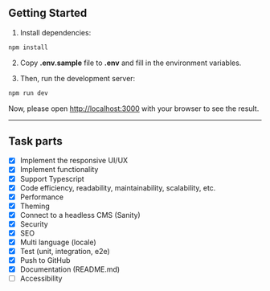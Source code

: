 ## Getting Started
1. Install dependencies:
```bash
npm install
```
2. Copy **.env.sample** file to **.env** and fill in the environment variables.

3. Then, run the development server:

```bash
npm run dev
```

Now, please open [http://localhost:3000](http://localhost:3000) with your browser to see the result.

---

## Task parts
* [x] Implement the responsive UI/UX
* [x] Implement functionality 
* [x] Support Typescript
* [x] Code efficiency, readability, maintainability, scalability, etc.
* [x] Performance
* [x] Theming
* [x] Connect to a headless CMS (Sanity)
* [x] Security
* [x] SEO
* [x] Multi language (locale)
* [x] Test (unit, integration, e2e)
* [x] Push to GitHub
* [x] Documentation (README.md)
* [ ] Accessibility